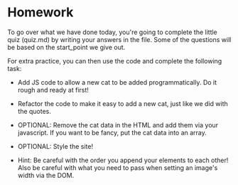 # Homework

To go over what we have done today, you're going to complete the little quiz (quiz.md) by writing your answers in the file. Some of the questions will be based on the start_point we give out.

For extra practice, you can then use the code and complete the following task:

* Add JS code to allow a new cat to be added programmatically. Do it rough and ready at first!

* Refactor the code to make it easy to add a new cat, just like we did with the quotes.

* OPTIONAL: Remove the cat data in the HTML and add them via your javascript. If you want to be fancy, put the cat data into an array.

* OPTIONAL: Style the site!

* Hint: Be careful with the order you append your elements to each other! Also be careful with what you need to pass when setting an image's width via the DOM.
